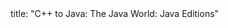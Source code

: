 <frontmatter>
title: "C++ to Java: The Java World: Java Editions"
</frontmatter>

<include src="unit-inPage-asFlat.md" boilerplate />